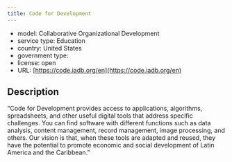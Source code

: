 ```yaml
---
title: Code for Development
---
```


- model: Collaborative Organizational Development
- service type: Education
- country: United States
- government type: 
- license: open
- URL: [https://code.iadb.org/en](https://code.iadb.org/en)

## Description

“Code for Development provides access to applications, algorithms, spreadsheets, and other useful digital tools that address specific challenges. You can find software with different functions such as data analysis, content management, record management, image processing, and others. Our vision is that, when these tools are adapted and reused, they have the potential to promote economic and social development of Latin America and the Caribbean.”
